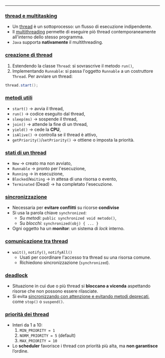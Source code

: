 ___

### <u>thread e multitasking</u>
- Un <u>thread</u> è un sottoprocesso: un flusso di esecuzione indipendente.
- Il <u>multithreading</u> permette di eseguire piò thread contemporaneamente all'interno dello stesso programma.
- `Java` supporta **nativamente** il multithreading.

### <u>creazione di thread</u>
1. Estendendo la classe `Thread`: si sovrascrive il metodo `run()`,
2. Implementando `Runnable`: si passa l'oggetto `Runnable` a un costruttore `Thread`.
Per avviare un thread:
```java
thread.start();
```

### <u>metodi utili</u>
- `start()` $\to$ avvia il thread,
- `run()` $\to$ codice eseguito dal thread,
- `sleep(ms)` $\to$ sospende il thread,
- `join()` $\to$ attende la fine di un thread,
- `yield()` $\to$ cede la **CPU**,
- `isAlive()` $\to$ controlla se il thread è attivo,
- `getPriority()`/`setPriority()` $\to$ ottiene o imposta la priorità.

### <u>stati di un thread</u>
- `New` $\to$ creato ma non avviato,
- `Runnable` $\to$ pronto per l'esecuzione,
- `Running` $\to$ in esecuzione,
- `Blocked`/`Waiting` $\to$ in attesa di una risorsa o evento,
- `Terminated` (Dead) $\to$ ha completato l'esecuzione.

### <u>sincronizzazione</u>
- Necessaria per **evitare conflitti** su ricorse **condivise**
- Si usa la parola chiave `synchronized`:
	- Su *metodi*: `public synchronized void metodo()`,
	- Su *blocchi*: `synchronized(obj) { ... }`
- Ogni oggetto ha un **monitor**: un sistema di *lock* interno.

### <u>comunicazione tra thread</u>
- `wait()`, `notify()`, `notifyAll()`
	- Usati per coordinare l'accesso tra thread su una risorsa comune.
	- Richiedono sincronizzazione (`synchronized`).

### <u>deadlock</u>
- Situazione in cui due o più thread si **bloccano a vicenda** aspettando risorse che non possono essere rilasciate.
- Si evita <u>sincronizzando con attenzione e evitando metodi deprecati</u>, come `stop()` o `suspend()`.

### <u>priorità dei thread</u>
- Interi da 1 a 10:
	1. `MIN_PRIORITY = 1`
	2. `NORM_PRIORITY = 5` (default)
	3. `MAX_PRIORITY = 10`
- Lo **scheduler** favorisce i thread con priorità più alta, ma **non garantisce** l’ordine.